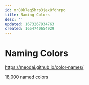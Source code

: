 ```yaml
---
id: mr80k7eq5hrp3jex8fdhrpo
title: Naming Colors
desc: ''
updated: 1673267934763
created: 1654740654929
---
```


# Naming Colors

https://meodai.github.io/color-names/

18,000 named colors
